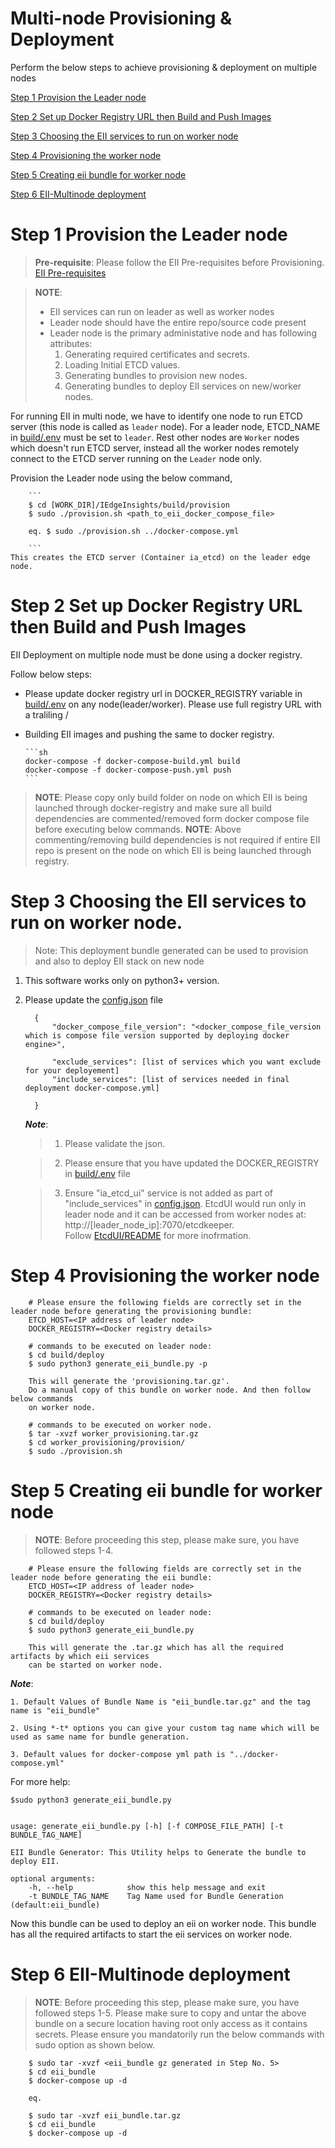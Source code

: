 # Multi-node Provisioning & Deployment

Perform the below steps  to achieve provisioning & deployment on multiple nodes

[Step 1 Provision the Leader node](#step-1-provision-the-leader-node)

[Step 2 Set up Docker Registry URL then Build and Push Images](#step-2-set-up-docker-registry-url-then-build-and-push-images)

[Step 3 Choosing the EII services to run on worker node](#step-3-choosing-the-eii-services-to-run-on-worker-node)

[Step 4 Provisioning the worker node](#step-4-provisioning-the-worker-node)

[Step 5 Creating eii bundle for worker node](#step-5-creating-eii-bundle-for-worker-node)

[Step 6 EII-Multinode deployment](#step-6-eii-multinode-deployment)

# Step 1 Provision the Leader node

> **Pre-requisite**:
> Please follow the EII Pre-requisites before Provisioning.
> [EII Pre-requisites](../../README.md#eii-pre-requisites)

> **NOTE**:
> * EII services can run on leader as well as worker nodes
> * Leader node should have the entire repo/source code present
> * Leader node is the primary administative node and has following attributes:
>   1. Generating required certificates and secrets.
>   2. Loading Initial ETCD values.
>   3. Generating bundles to provision new nodes.
>   4. Generating bundles to deploy EII services on new/worker nodes.


For running EII in multi node, we have to identify one node to run ETCD server (this node is called as `leader` node). For a leader node, ETCD_NAME in [build/.env](../.env) must be set to `leader`. Rest other nodes are `Worker` nodes which doesn't run ETCD server, instead all the worker nodes remotely connect to the ETCD server running on the `Leader` node only.

Provision the Leader node using the below command,

        ```
        $ cd [WORK_DIR]/IEdgeInsights/build/provision
        $ sudo ./provision.sh <path_to_eii_docker_compose_file>

        eq. $ sudo ./provision.sh ../docker-compose.yml

        ```
    This creates the ETCD server (Container ia_etcd) on the leader edge node.

# Step 2 Set up Docker Registry URL then Build and Push Images
EII Deployment on multiple node must be done using a docker registry.

Follow below steps:

* Please update docker registry url in DOCKER_REGISTRY variable in  [build/.env](../.env) on any node(leader/worker). Please use full registry URL with a traliling /

* Building EII images and pushing the same to docker registry.

      ```sh
      docker-compose -f docker-compose-build.yml build
      docker-compose -f docker-compose-push.yml push
      ```

> **NOTE**: Please copy only build folder on node on which EII is being launched through docker-registry and make sure all build dependencies are commented/removed form docker compose file before executing below commands.
> **NOTE**: Above commenting/removing build dependencies is not required if entire EII repo is present on the node on which EII is being launched through registry.

# Step 3 Choosing the EII services to run on worker node.

>Note: This deployment bundle generated can be used to provision and also to deploy EII stack on new node

1. This software works only on python3+ version.
2. Please update the [config.json](./config.json) file

      ```
        {
            "docker_compose_file_version": "<docker_compose_file_version which is compose file version supported by deploying docker engine>",

            "exclude_services": [list of services which you want exclude for your deployement]
            "include_services": [list of services needed in final deployment docker-compose.yml]

        }
      ```
    ***Note***:
    > 1. Please validate the json.

    > 2. Please ensure that you have updated the DOCKER_REGISTRY in [build/.env](../.env) file

    > 3. Ensure "ia_etcd_ui" service is not added as part of "include_services" in [config.json](./config.json). EtcdUI would run only in leader node and it can be accessed from worker nodes at: http://[leader_node_ip]:7070/etcdkeeper.<br/>
    > Follow [EtcdUI/README](../../EtcdUI/README.md) for more inofrmation.

# Step 4 Provisioning the worker node

```
    # Please ensure the following fields are correctly set in the leader node before generating the provisioning bundle:
    ETCD_HOST=<IP address of leader node>
    DOCKER_REGISTRY=<Docker registry details>

    # commands to be executed on leader node:
    $ cd build/deploy
    $ sudo python3 generate_eii_bundle.py -p

    This will generate the 'provisioning.tar.gz'.
    Do a manual copy of this bundle on worker node. And then follow below commands
    on worker node.
```

```
    # commands to be executed on worker node.
    $ tar -xvzf worker_provisioning.tar.gz
    $ cd worker_provisioning/provision/
    $ sudo ./provision.sh
```

# Step 5 Creating eii bundle for worker node
> **NOTE**: Before proceeding this step, please make sure, you have followed steps 1-4.

```
    # Please ensure the following fields are correctly set in the leader node before generating the eii bundle:
    ETCD_HOST=<IP address of leader node>
    DOCKER_REGISTRY=<Docker registry details>

    # commands to be executed on leader node:
    $ cd build/deploy
    $ sudo python3 generate_eii_bundle.py

    This will generate the .tar.gz which has all the required artifacts by which eii services
    can be started on worker node.
```
***Note***:

    1. Default Values of Bundle Name is "eii_bundle.tar.gz" and the tag name is "eii_bundle"

    2. Using *-t* options you can give your custom tag name which will be used as same name for bundle generation.

    3. Default values for docker-compose yml path is "../docker-compose.yml"

For more help:

    $sudo python3 generate_eii_bundle.py


    usage: generate_eii_bundle.py [-h] [-f COMPOSE_FILE_PATH] [-t BUNDLE_TAG_NAME]

    EII Bundle Generator: This Utility helps to Generate the bundle to deploy EII.

    optional arguments:
        -h, --help            show this help message and exit
        -t BUNDLE_TAG_NAME    Tag Name used for Bundle Generation (default:eii_bundle)


Now this bundle can be used to deploy an eii on worker node. This bundle has all the required artifacts to start the eii
services on worker node.

# Step 6 EII-Multinode deployment

> **NOTE**: Before proceeding this step, please make sure, you have followed steps 1-5. Please make sure to copy and untar the above bundle on a secure location having root only access as it contains secrets. Please ensure you mandatorily run the below commands with sudo option as shown below.

```
    $ sudo tar -xvzf <eii_bundle gz generated in Step No. 5>
    $ cd eii_bundle
    $ docker-compose up -d

    eq.

    $ sudo tar -xvzf eii_bundle.tar.gz
    $ cd eii_bundle
    $ docker-compose up -d

```
